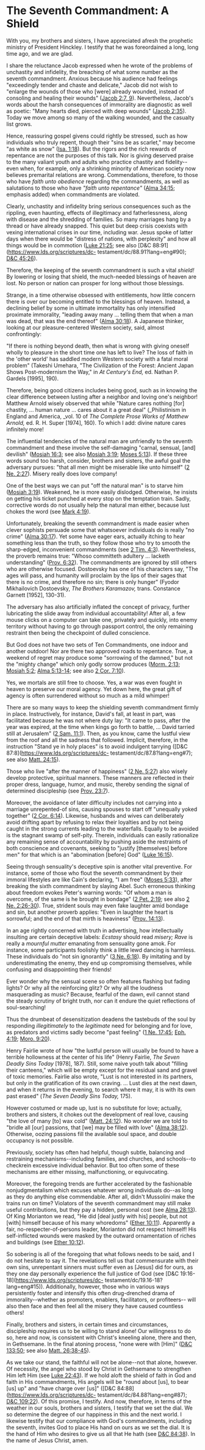 # The Seventh Commandment: A Shield

With you, my brothers and sisters, I have appreciated afresh the prophetic
ministry of President Hinckley. I testify that he was foreordained a long,
long time ago, and we are glad.

I share the reluctance Jacob expressed when he wrote of the problems of
unchastity and infidelity, the breaching of what some number as the seventh
commandment. Anxious because his audience had feelings "exceedingly tender and
chaste and delicate," Jacob did not wish to "enlarge the wounds of those who
[were] already wounded, instead of consoling and healing their wounds" ([Jacob
2:7, 9](https://www.lds.org/scriptures/bofm/jacob/2.7%2C9?lang=eng#6)).
Nevertheless, Jacob's words about the harsh consequences of immorality are
diagnostic as well as poetic: "Many hearts died, pierced with deep wounds"
([Jacob 2:35](https://www.lds.org/scriptures/bofm/jacob/2.35?lang=eng#34)).
Today we move among so many of the walking wounded, and the casualty list
grows.

Hence, reassuring gospel givens could rightly be stressed, such as how
individuals who truly repent, though their "sins be as scarlet," may become
"as white as snow" ([Isa.
1:18](https://www.lds.org/scriptures/ot/isa/1.18?lang=eng#17)). But the rigors
and the rich rewards of repentance are not the purposes of this talk. Nor is
giving deserved praise to the many valiant youth and adults who practice
chastity and fidelity--even when, for example, only a shrinking minority of
American society now believes premarital relations are wrong. Commendations,
therefore, to those who have _faith unto obedience_ regarding the
commandments, as well as salutations to those who have _"faith unto
repentance"_ ([Alma
34:15](https://www.lds.org/scriptures/bofm/alma/34.15?lang=eng#14); emphasis
added) when commandments are violated.

Clearly, unchastity and infidelity bring serious consequences such as the
rippling, even haunting, effects of illegitimacy and fatherlessness, along
with disease and the shredding of families. So many marriages hang by a thread
or have already snapped. This quiet but deep crisis coexists with vexing
international crises in our time, including war. Jesus spoke of latter days
when there would be "distress of nations, with perplexity" and how all things
would be in commotion ([Luke
21:25](https://www.lds.org/scriptures/nt/luke/21.25?lang=eng#24); see also
[D&amp;C 88:91](https://www.lds.org/scriptures/dc-
testament/dc/88.91?lang=eng#90); [D&amp;C
45:26](https://www.lds.org/scriptures/dc-testament/dc/45.26?lang=eng#25)).

Therefore, the keeping of the seventh commandment is such a vital _shield!_ By
lowering or losing that shield, the much-needed blessings of heaven are lost.
No person or nation can prosper for long without those blessings.

Strange, in a time otherwise obsessed with entitlements, how little concern
there is over our becoming entitled to the blessings of heaven. Instead, a
declining belief by some in ultimate immortality has only intensified
proximate immorality, "leading away many ... telling them that when a man was
dead, that was the end thereof" ([Alma
30:18](https://www.lds.org/scriptures/bofm/alma/30.18?lang=eng#17)). A
Japanese thinker, looking at our pleasure-centered Western society, said,
almost confrontingly:

"If there is nothing beyond death, then what is wrong with giving oneself
wholly to pleasure in the short time one has left to live? The loss of faith
in the 'other world' has saddled modern Western society with a fatal moral
problem" (Takeshi Umehara, "The Civilization of the Forest: Ancient Japan
Shows Post-modernism the Way," in _At Century's End,_ ed. Nathan P. Gardels
[1995], 190).

Therefore, being good citizens includes being good, such as in knowing the
clear difference between lusting after a neighbor and loving one's neighbor!
Matthew Arnold wisely observed that while "Nature cares nothing [for]
chastity, ... human nature ... cares about it a great deal" (_Philistinism in
England and America, _vol. 10 of _The Complete Prose Works of Matthew Arnold,_
ed. R. H. Super [1974], 160). To which I add: divine nature cares infinitely
more!

The influential tendencies of the natural man are unfriendly to the seventh
commandment and these involve the self-damaging "carnal, sensual, [and]
devilish" ([Mosiah
16:3](https://www.lds.org/scriptures/bofm/mosiah/16.3?lang=eng#2); see also
[Mosiah 3:19](https://www.lds.org/scriptures/bofm/mosiah/3.19?lang=eng#18);
[Moses 5:13](https://www.lds.org/scriptures/pgp/moses/5.13?lang=eng#12)). If
these three words sound too harsh, consider, brothers and sisters, the awful
goal the adversary pursues: "that all men might be miserable like unto
himself" ([2 Ne.
2:27](https://www.lds.org/scriptures/bofm/2-ne/2.27?lang=eng#26)). Misery
really does love company!

One of the best ways we can put "off the natural man" is to starve him
([Mosiah 3:19](https://www.lds.org/scriptures/bofm/mosiah/3.19?lang=eng#18)).
Weakened, he is more easily dislodged. Otherwise, he insists on getting his
ticket punched at every stop on the temptation train. Sadly, corrective words
do not usually help the natural man either, because lust chokes the word (see
[Mark 4:19](https://www.lds.org/scriptures/nt/mark/4.19?lang=eng#18)).

Unfortunately, breaking the seventh commandment is made easier when clever
sophists persuade some that whatsoever individuals do is really "no crime"
([Alma 30:17](https://www.lds.org/scriptures/bofm/alma/30.17?lang=eng#16)).
Yet some have eager ears, actually itching to hear something less than the
truth, so they follow those who try to smooth the sharp-edged, inconvenient
commandments (see [2 Tim.
4:3](https://www.lds.org/scriptures/nt/2-tim/4.3?lang=eng#2)). Nevertheless,
the proverb remains true: "Whoso committeth adultery ... lacketh understanding"
([Prov. 6:32](https://www.lds.org/scriptures/ot/prov/6.32?lang=eng#31)). The
commandments are ignored by still others who are otherwise focused. Dostoevsky
has one of his characters say, "The ages will pass, and humanity will proclaim
by the lips of their sages that there is no crime, and therefore no sin; there
is only hunger" (Fyodor Mikhailovich Dostoevsky, _The Brothers Karamazov,_
trans. Constance Garnett [1952], 130-31).

The adversary has also artificially inflated the concept of privacy, further
lubricating the slide away from individual accountability! After all, a few
mouse clicks on a computer can take one, privately and quickly, into enemy
territory without having to go through passport control, the only remaining
restraint then being the checkpoint of dulled conscience.

But God does not have two sets of Ten Commandments, one indoor and another
outdoor! Nor are there two approved roads to repentance. True, a weekend of
regret may produce some "sorrowing of the damned," but not the "mighty change"
which only godly sorrow produces ([Morm.
2:13](https://www.lds.org/scriptures/bofm/morm/2.13?lang=eng#12); [Mosiah
5:2](https://www.lds.org/scriptures/bofm/mosiah/5.2?lang=eng#1); [Alma
5:13-14](https://www.lds.org/scriptures/bofm/alma/5.13-14?lang=eng#12); see
also [2 Cor. 7:10](https://www.lds.org/scriptures/nt/2-cor/7.10?lang=eng#9)).

Yes, we mortals are still free to choose. Yes, a war was even fought in heaven
to preserve our moral agency. Yet down here, the great gift of agency is often
surrendered without so much as a mild whimper!

There are so many ways to keep the shielding seventh commandment firmly in
place. Instructively, for instance, David's fall, at least in part, was
facilitated because he was not where duty lay: "It came to pass, after the
year was expired, at the time when kings go forth to battle, ... David tarried
still at Jerusalem" ([2 Sam.
11:1](https://www.lds.org/scriptures/ot/2-sam/11.1?lang=eng#0)). Then, as you
know, came the lustful view from the roof and all the sadness that followed.
Implicit, therefore, in the instruction "Stand ye in holy places" is to avoid
indulgent tarrying ([D&amp;C 87:8](https://www.lds.org/scriptures/dc-
testament/dc/87.8?lang=eng#7); see also [Matt.
24:15](https://www.lds.org/scriptures/nt/matt/24.15?lang=eng#14)).

Those who live "after the manner of happiness" ([2 Ne.
5:27](https://www.lds.org/scriptures/bofm/2-ne/5.27?lang=eng#26)) also wisely
develop protective, spiritual manners. These manners are reflected in their
proper dress, language, humor, and music, thereby sending the signal of
determined discipleship (see [Prov.
23:7](https://www.lds.org/scriptures/ot/prov/23.7?lang=eng#6)).

Moreover, the avoidance of later difficulty includes not carrying into a
marriage unrepented-of sins, causing spouses to start off "unequally yoked
together" ([2 Cor.
6:14](https://www.lds.org/scriptures/nt/2-cor/6.14?lang=eng#13)). Likewise,
husbands and wives can deliberately avoid drifting apart by refusing to relax
their loyalties and by not being caught in the strong currents leading to the
waterfalls. Equally to be avoided is the stagnant swamp of self-pity. Therein,
individuals can easily rationalize any remaining sense of accountability by
pushing aside the restraints of both conscience and covenants, seeking to
"justify [themselves] before men" for that which is an "abomination [before]
God" ([Luke 16:15](https://www.lds.org/scriptures/nt/luke/16.15?lang=eng#14)).

Seeing through sensuality's deceptive spin is another vital preventive. For
instance, some of those who flout the seventh commandment by their immoral
lifestyles are like Cain's declaring, "I am free" ([Moses
5:33](https://www.lds.org/scriptures/pgp/moses/5.33?lang=eng#32)), after
breaking the sixth commandment by slaying Abel. Such erroneous thinking about
freedom evokes Peter's warning words: "Of whom a man is overcome, of the same
is he brought in bondage" ([2 Pet.
2:19](https://www.lds.org/scriptures/nt/2-pet/2.19?lang=eng#18); see also [2
Ne. 2:26-30](https://www.lds.org/scriptures/bofm/2-ne/2.26-30?lang=eng#25)).
True, strident souls may even fake laughter amid bondage and sin, but another
proverb applies: "Even in laughter the heart is sorrowful; and the end of that
mirth is heaviness" ([Prov.
14:13](https://www.lds.org/scriptures/ot/prov/14.13?lang=eng#12)).

In an age rightly concerned with truth in advertising, how intellectually
insulting are certain deceptive labels: _Ecstasy_ should read _misery; Rave_
is really a _mournful mutter_ emanating from sensuality gone amok. For
instance, some participants foolishly think a little lewd dancing is harmless.
These individuals do "not sin ignorantly" ([3 Ne.
6:18](https://www.lds.org/scriptures/bofm/3-ne/6.18?lang=eng#17)). By
imitating and by underestimating the enemy, they end up compromising
themselves, while confusing and disappointing their friends!

Ever wonder why the sensual scene so often features flashing but fading
lights? Or why all the reinforcing glitz? Or why all the loudness masquerading
as music? Because, fearful of the dawn, evil cannot stand the steady scrutiny
of bright truth, nor can it endure the quiet reflections of soul-searching!

Thus the drumbeat of desensitization deadens the tastebuds of the soul by
responding _illegitimately_ to the _legitimate_ need for belonging and for
love, as predators and victims sadly become "past feeling" ([1 Ne.
17:45](https://www.lds.org/scriptures/bofm/1-ne/17.45?lang=eng#44); [Eph.
4:19](https://www.lds.org/scriptures/nt/eph/4.19?lang=eng#18); [Moro.
9:20](https://www.lds.org/scriptures/bofm/moro/9.20?lang=eng#19)).

Henry Fairlie wrote of how "the lustful person will usually be found to have a
terrible hollowness at the center of his life" (Henry Fairlie, _The Seven
Deadly Sins Today_ [1978], 187). Still, some naive youth talk about "filling
their canteens," which will be empty except for the residual sand and gravel
of toxic memories. Fairlie also wrote, "Lust is not interested in its
partners, but only in the gratification of its own craving. ... Lust dies at the
next dawn, and when it returns in the evening, to search where it may, it is
with its own past erased" (_The Seven Deadly Sins Today,_ 175).

However costumed or made up, lust is no substitute for love; actually,
brothers and sisters, it chokes out the development of real love, causing "the
love of many [to] wax cold" ([Matt.
24:12](https://www.lds.org/scriptures/nt/matt/24.12?lang=eng#11)). No wonder
we are told to "bridle all [our] passions, that [we] may be filled with love"
([Alma 38:12](https://www.lds.org/scriptures/bofm/alma/38.12?lang=eng#11)).
Otherwise, oozing passions fill the available soul space, and double occupancy
is not possible.

Previously, society has often had helpful, though subtle, balancing and
restraining mechanisms--including families, and churches, and schools--to
checkrein excessive individual behavior. But too often some of these
mechanisms are either missing, malfunctioning, or equivocating.

Moreover, the foregoing trends are further accelerated by the fashionable
nonjudgmentalism which excuses whatever wrong individuals do--as long as they
do anything else commendable. After all, didn't Mussolini make the trains run
on time? Violators of the seventh commandment may still make useful
contributions, but they pay a hidden, personal cost (see [Alma
28:13](https://www.lds.org/scriptures/bofm/alma/28.13?lang=eng#12)). Of King
Morianton we read, "He did [deal justly with his] people, but not [with]
himself because of his many whoredoms" ([Ether
10:11](https://www.lds.org/scriptures/bofm/ether/10.11?lang=eng#10)).
Apparently a fair, no-respecter-of-persons leader, Morianton did not respect
himself! His self-inflicted wounds were masked by the outward ornamentation of
riches and buildings (see [Ether
10:12](https://www.lds.org/scriptures/bofm/ether/10.12?lang=eng#11)).

So sobering is all of the foregoing that what follows needs to be said, and I
do not hesitate to say it. The revelations tell us that commensurate with
their own sins, unrepentant sinners must suffer even as [Jesus] did for ours,
as they one day personally experience the full justice of God (see [D&amp;C
19:16-18](https://www.lds.org/scriptures/dc-
testament/dc/19.16-18?lang=eng#15)). Additionally, however, those who in
various ways persistently foster and intensify this often drug-drenched drama
of immorality--whether as promoters, enablers, facilitators, or profiteers--
will also then face and then feel all the misery they have caused countless
others!

Finally, brothers and sisters, in certain times and circumstances,
discipleship requires us to be willing to stand alone! Our willingness to do
so, here and now, is consistent with Christ's kneeling alone, there and then,
in Gethsemane. In the final atoning process, "none were with [Him]" ([D&amp;C
133:50](https://www.lds.org/scriptures/dc-testament/dc/133.50?lang=eng#49);
see also [Matt.
26:38-45](https://www.lds.org/scriptures/nt/matt/26.38-45?lang=eng#37)).

As we take our stand, the faithful will not be alone--not that alone, however.
Of necessity, the angel who stood by Christ in Gethsemane to strengthen Him
left Him (see [Luke
22:43](https://www.lds.org/scriptures/nt/luke/22.43?lang=eng#42)). If we hold
aloft the shield of faith in God and faith in His commandments, His angels
will be "round about [us], to bear [us] up" and "have charge over [us]"
([D&amp;C 84:88](https://www.lds.org/scriptures/dc-
testament/dc/84.88?lang=eng#87); [D&amp;C
109:22](https://www.lds.org/scriptures/dc-testament/dc/109.22?lang=eng#21)).
Of this promise, I testify. And now, therefore, in terms of the weather in our
souls, brothers and sisters, I testify that we set the dial. We so determine
the degree of our happiness in this and the next world. I likewise testify
that our compliance with God's commandments, including the seventh, invites
God to place His hand on ours as we set the dial. It is the hand of Him who
desires to give us all that He hath (see [D&amp;C
84:38](https://www.lds.org/scriptures/dc-testament/dc/84.38?lang=eng#37)). In
the name of Jesus Christ, amen.

